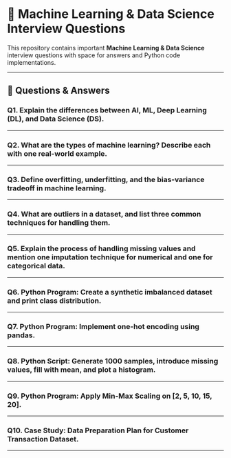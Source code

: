# 📘 Machine Learning & Data Science Interview Questions

This repository contains important **Machine Learning & Data Science** interview questions with space for answers and Python code implementations.  

---

## 🚀 Questions & Answers

### **Q1. Explain the differences between AI, ML, Deep Learning (DL), and Data Science (DS).**
---

### **Q2. What are the types of machine learning? Describe each with one real-world example.**
---

### **Q3. Define overfitting, underfitting, and the bias-variance tradeoff in machine learning.**
---

### **Q4. What are outliers in a dataset, and list three common techniques for handling them.**
---

### **Q5. Explain the process of handling missing values and mention one imputation technique for numerical and one for categorical data.**
---

### **Q6. Python Program: Create a synthetic imbalanced dataset and print class distribution.**
---

### **Q7. Python Program: Implement one-hot encoding using pandas.**
---

### **Q8. Python Script: Generate 1000 samples, introduce missing values, fill with mean, and plot a histogram.**
---

### **Q9. Python Program: Apply Min-Max Scaling on [2, 5, 10, 15, 20].**
---

### **Q10. Case Study: Data Preparation Plan for Customer Transaction Dataset.**
---
```python


